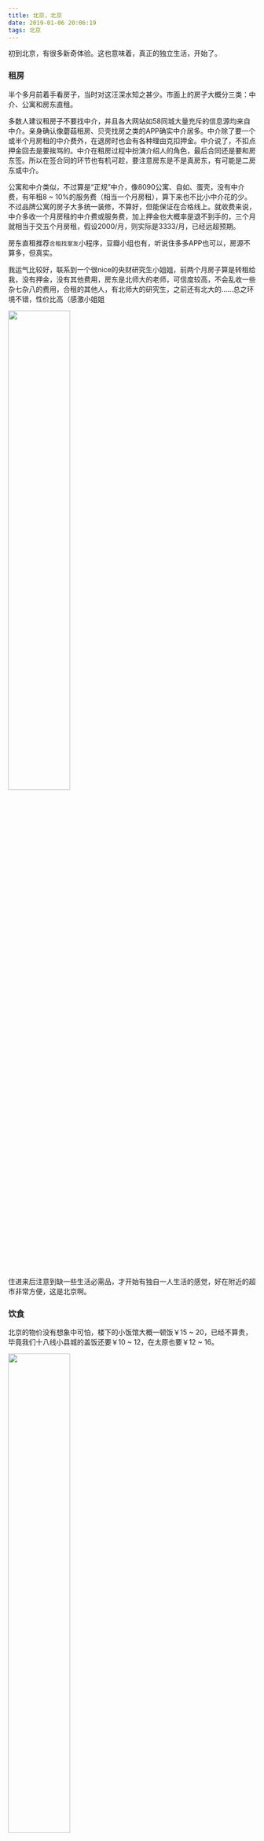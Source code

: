 ```yaml
---
title: 北京，北京
date: 2019-01-06 20:06:19
tags: 北京
---
```


初到北京，有很多新奇体验。这也意味着，真正的独立生活，开始了。

### 租房

半个多月前着手看房子，当时对这汪深水知之甚少。市面上的房子大概分三类：中介、公寓和房东直租。

多数人建议租房子不要找中介，并且各大网站如58同城大量充斥的信息源均来自中介。亲身确认像蘑菇租房、贝壳找房之类的APP确实中介居多。中介除了要一个或半个月房租的中介费外，在退房时也会有各种理由克扣押金。中介说了，不扣点押金回去是要挨骂的。中介在租房过程中扮演介绍人的角色，最后合同还是要和房东签。所以在签合同的环节也有机可趁，要注意房东是不是真房东，有可能是二房东或中介。

公寓和中介类似，不过算是“正规”中介，像8090公寓、自如、蛋壳，没有中介费，有年租8 ~ 10%的服务费（相当一个月房租），算下来也不比小中介花的少。不过品牌公寓的房子大多统一装修，不算好，但能保证在合格线上。就收费来说，中介多收一个月房租的中介费或服务费，加上押金也大概率是退不到手的，三个月就相当于交五个月房租，假设2000/月，则实际是3333/月，已经远超预期。

房东直租推荐`合租找室友`小程序，豆瓣小组也有，听说住多多APP也可以，房源不算多，但真实。

我运气比较好，联系到一个很nice的央财研究生小姐姐，前两个月房子算是转租给我，没有押金，没有其他费用，房东是北师大的老师，可信度较高，不会乱收一些杂七杂八的费用，合租的其他人，有北师大的研究生，之前还有北大的……总之环境不错，性价比高（感激小姐姐

<img src="huaban.jpg" width="50%" height="50%">

住进来后注意到缺一些生活必需品，才开始有独自一人生活的感觉，好在附近的超市非常方便，这是北京啊。

### 饮食

北京的物价没有想象中可怕，楼下的小饭馆大概一顿饭￥15 ~ 20，已经不算贵，毕竟我们十八线小县城的盖饭还要￥10 ~ 12，在太原也要￥12 ~ 16。

<img src="jituifan.jpg" width="50%" height="50%">

### 出行

任何地铁站都可以办理市政交通一卡通。太原的交通卡办理点，每天6点30准时下班，一分不多呆，办理交通卡需要身份证，只能用银行卡刷POS机，整个办理过程在10分钟以上；北京的一卡通就容易多了，7点30左右去的时候当然还是有人在的，小姐姐说话也客气，我没带太多现金，把一堆零钱递过去，不到1分钟就把卡拿出来了，没有各种繁琐的步骤。

刚拿到卡，好奇地铁是怎么坐的，该什么时候刷卡交钱，跟着别人从入口刷卡进去了。看了半天，乘坐地铁的人直接上车，也没有刷卡，下车的人也就下来了。怎么回事呢（哈）然后出站时刷卡发现少了3块钱。

<img src="ditie.jpg" width="50%" height="50%">

每次出门都要提醒自己钥匙、眼镜、钱必带，也再次加深了独自生活的感觉。

### 其他

刚来的第一天住100/天的宾馆，环境那个差。租房时也看过便宜一点的合住房，环境没比100块的宾馆好多少，而且合住的麻烦之处在于，如果其中一个人突然不住了，该怎么办呢。

正好有同学在帝都培训几天，通了电话，可能没有机会出去浪，不过也挺好的，不至于特别落寞。像我这样的人啊，一个人挺好的。

<img src="jiejing.jpg" width="50%" height="50%">

### 2019计划

年初计划里把某件事情放到了重要位置。当时想到大概三个途径，显然其中一个几乎已经失败了，这就是现实。不过在变动中不断调整规划生活，不也正是生活的乐趣之一么。

### 次日游玩

入职前一天还是出去玩了，先到王府井落脚看了看小吃街，然后在天安门附近逛逛，各个景点周一闭馆，无奈去中山公园转了一圈，3块钱的门票（笑哭

<img src="zhongshangongyuan.jpg" width="50%" height="50%">

公园出来再次回到王府井，灯光下的小吃街算是很美。

<img src="meishijie.jpg" width="50%" height="50%">

在北京这个陌生的环境，能机缘巧合下有这样的机会，让我有些特殊的心情，或许和人一起玩就开心，或许看到认识的人就不慌，恍惚间感觉自己不是孤身一人，生活还有很多希望，它给我的2019开了个好头。该感谢上天呢，还是该感谢……

<img src="liangren.jpg" width="50%" height="50%">

